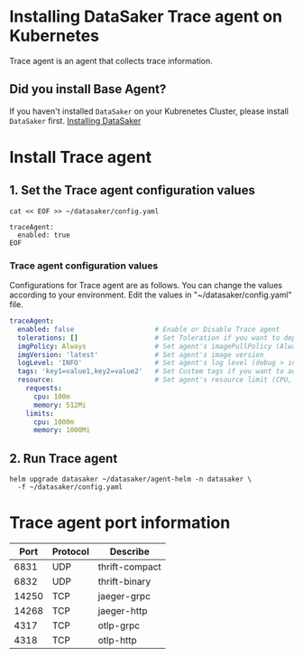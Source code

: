 # Installing DataSaker Trace agent on Kubernetes

Trace agent is an agent that collects trace information.

## Did you install Base Agent?

If you haven't installed `DataSaker` on your Kubrenetes Cluster, please install `DataSaker` first. [Installing DataSaker](../../../README.md)

# Install Trace agent

## 1. Set the Trace agent configuration values

```shell
cat << EOF >> ~/datasaker/config.yaml

traceAgent:
  enabled: true
EOF
```

### Trace agent configuration values

Configurations for Trace agent are as follows. You can change the values according to your environment.
Edit the values in "~/datasaker/config.yaml" file.

```yaml
traceAgent:
  enabled: false                    # Enable or Disable Trace agent
  tolerations: []                   # Set Toleration if you want to deploy agent on specific node.
  imgPolicy: Always                 # Set agent's imagePullPolicy (Always, IfNotPresent, Never)
  imgVersion: 'latest'              # Set agent's image version
  logLevel: 'INFO'                  # Set agent's log level (debug > info > warn > error > panic > fatal)
  tags: 'key1=value1,key2=value2'   # Set Custom tags if you want to add custom tags to the agent.
  resource:                         # Set agent's resource limit (CPU, Memory) 
    requests:
      cpu: 100m
      memory: 512Mi
    limits:
      cpu: 1000m
      memory: 1000Mi
```
<!--
  nodeSelector: {}                  # (option) set nodeSelector if you want to deploy agent on specific node.
  affinity: {}                      # (option) set affinity if you want to deploy agent on specific node.
  collector:
    samplingRate: 10                # (option) set Trace data sampling rate. (0 < sampleRate <= 100)
```
-->

## 2. Run Trace agent

```shell
helm upgrade datasaker ~/datasaker/agent-helm -n datasaker \
  -f ~/datasaker/config.yaml
```

# Trace agent port information

| Port  | Protocol | Describe       |
|-------|----------|----------------|
| 6831  | UDP      | thrift-compact |
| 6832  | UDP      | thrift-binary  |
| 14250 | TCP      | jaeger-grpc    |
| 14268 | TCP      | jaeger-http    |
| 4317  | TCP      | otlp-grpc      |
| 4318  | TCP      | otlp-http      |

<!--
# Caution

> By default, Trace agent is deployed as a daemonset. \
> Therefore, Trace agent is installed on all nodes. \
> If you want to install Trace agent only on specific nodes, set affinity or nodeSelector for the node. \
> However, opentelemetry-instrumented applications must be installed on the same node as the Trace agent.
-->
